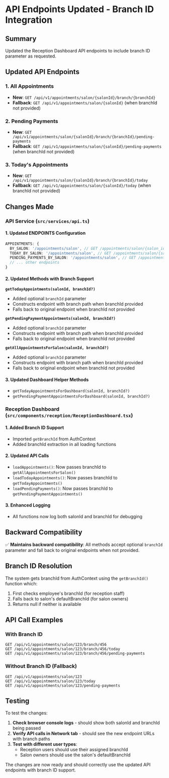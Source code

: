 # API Endpoints Updated - Branch ID Integration

## Summary
Updated the Reception Dashboard API endpoints to include branch ID parameter as requested.

## Updated API Endpoints

### 1. **All Appointments**
- **New**: `GET /api/v1/appointments/salon/{salonId}/branch/{branchId}`
- **Fallback**: `GET /api/v1/appointments/salon/{salonId}` (when branchId not provided)

### 2. **Pending Payments**
- **New**: `GET /api/v1/appointments/salon/{salonId}/branch/{branchId}/pending-payments`
- **Fallback**: `GET /api/v1/appointments/salon/{salonId}/pending-payments` (when branchId not provided)

### 3. **Today's Appointments**
- **New**: `GET /api/v1/appointments/salon/{salonId}/branch/{branchId}/today`
- **Fallback**: `GET /api/v1/appointments/salon/{salonId}/today` (when branchId not provided)

## Changes Made

### API Service (`src/services/api.ts`)

#### 1. **Updated ENDPOINTS Configuration**
```typescript
APPOINTMENTS: {
  BY_SALON: '/appointments/salon', // GET /appointments/salon/{salon_id}/branch/{branchId}
  TODAY_BY_SALON: '/appointments/salon', // GET /appointments/salon/{salonId}/branch/{branchId}/today
  PENDING_PAYMENTS_BY_SALON: '/appointments/salon', // GET /appointments/salon/{salon_id}/branch/{branchId}/pending-payments
  // ... other endpoints
}
```

#### 2. **Updated Methods with Branch Support**

**`getTodayAppointments(salonId, branchId?)`**
- Added optional `branchId` parameter
- Constructs endpoint with branch path when branchId provided
- Falls back to original endpoint when branchId not provided

**`getPendingPaymentAppointments(salonId, branchId?)`**
- Added optional `branchId` parameter
- Constructs endpoint with branch path when branchId provided
- Falls back to original endpoint when branchId not provided

**`getAllAppointmentsForSalon(salonId, branchId?)`**
- Added optional `branchId` parameter
- Constructs endpoint with branch path when branchId provided
- Falls back to original endpoint when branchId not provided

#### 3. **Updated Dashboard Helper Methods**
- `getTodayAppointmentsForDashboard(salonId, branchId?)`
- `getPendingPaymentAppointmentsForDashboard(salonId, branchId?)`

### Reception Dashboard (`src/components/reception/ReceptionDashboard.tsx`)

#### 1. **Added Branch ID Support**
- Imported `getBranchId` from AuthContext
- Added branchId extraction in all loading functions

#### 2. **Updated API Calls**
- `loadAppointments()`: Now passes branchId to `getAllAppointmentsForSalon()`
- `loadTodayAppointments()`: Now passes branchId to `getTodayAppointments()`
- `loadPendingPayments()`: Now passes branchId to `getPendingPaymentAppointments()`

#### 3. **Enhanced Logging**
- All functions now log both salonId and branchId for debugging

## Backward Compatibility

✅ **Maintains backward compatibility**: All methods accept optional `branchId` parameter and fall back to original endpoints when not provided.

## Branch ID Resolution

The system gets branchId from AuthContext using the `getBranchId()` function which:
1. First checks employee's branchId (for reception staff)
2. Falls back to salon's defaultBranchId (for salon owners)
3. Returns null if neither is available

## API Call Examples

### With Branch ID
```
GET /api/v1/appointments/salon/123/branch/456
GET /api/v1/appointments/salon/123/branch/456/today
GET /api/v1/appointments/salon/123/branch/456/pending-payments
```

### Without Branch ID (Fallback)
```
GET /api/v1/appointments/salon/123
GET /api/v1/appointments/salon/123/today
GET /api/v1/appointments/salon/123/pending-payments
```

## Testing

To test the changes:
1. **Check browser console logs** - should show both salonId and branchId being passed
2. **Verify API calls in Network tab** - should see the new endpoint URLs with branch paths
3. **Test with different user types**:
   - Reception users should use their assigned branchId
   - Salon owners should use the salon's defaultBranchId

The changes are now ready and should correctly use the updated API endpoints with branch ID support.
